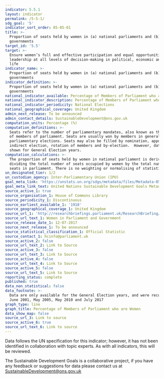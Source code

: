 ```yaml
---
indicator: 5.5.1
layout: indicator
permalink: /5-5-1/
sdg_goal: '5'
indicator_sort_order: 05-05-01
title: >-
  Proportion of seats held by women in (a) national parliaments and (b) local
  governments
target_id: '5.5'
target: >-
  Ensure women’s full and effective participation and equal opportunities for
  leadership at all levels of decision-making in political, economic and public
  life
indicator_name: >-
  Proportion of seats held by women in (a) national parliaments and (b) local
  governments
indicator_definition: >-
  Proportion of seats held by women in (a) national parliaments and (b) local
  governments
national_indicator_available: Percentage of Members of Parliament who are Women
national_indicator_description: Percentage of Members of Parliament who are Women
national_indicator_periodicity: National Elections
national_geographical_coverage: United Kingdom
admin_next_release: To be announced
admin_contact_details: SustainableDevelopment@ons.gov.uk
computation_units: Percentage (%)
computation_definitions: >-
  Seats refer to the number of parliamentary mandates, also known as the number
  of members of parliament. Seats are usually won by members in general
  parliamentary elections. Seats may also be filled by nomination, appointment,
  indirect election, rotation of members and by-election.  However, data is only
  shown for General Election years.
computation_calculations: >-
  The proportion of seats held by women in national parliament is derived by
  dividing the total number of seats occupied by women by the total number of
  seats in parliament. There is no weighting or normalising of statistics.
un_designated_tier: 1/2
un_custodian_agency: Inter-Parliamentary Union (IPU)
goal_meta_link: 'https://unstats.un.org/sdgs/metadata/files/Metadata-05-05-01.pdf'
goal_meta_link_text: United Nations Sustainable Development Goals Metadata (PDF 4.0 MB)
source_active_1: true
source_organisation_1: House of Commons Library
source_periodicity_1: Discontinuous
source_earliest_available_1: '1918'
source_geographical_coverage_1: United Kingdom
source_url_1: 'http://researchbriefings.parliament.uk/ResearchBriefing/Summary/SN01250'
source_url_text_1: Women in Parliament and Government
source_release_date_1: 12-07-2017
source_next_release_1: To be announced
source_statistical_classification_1: Official Statistic
source_contact_1: hcinfo@parliament.uk
source_active_2: false
source_url_text_2: Link to Source
source_active_3: false
source_url_text_3: Link to Source
source_active_4: false
source_url_text_4: Link to Source
source_active_5: false
source_url_text_5: Link to Source
reporting_status: complete
published: true
data_non_statistical: false
data_footnote: >-
  Data are only available for the General Election years, and were recorded in
  June 2001, May 2005, May 2010 and July 2017
graph_type: line
graph_title: Percentage of Members of Parliament who are Women
data_show_map: false
source_url_3: Link to source
source_active_6: true
source_url_text_6: Link to source
---
```

Data follows the UN specification for this indicator; however, it has not been identified in collaboration with topic experts. As with all indicators, this will be reviewed.
  
The Sustainable Development Goals is a collaborative project, if you have any feedback or suggestions for data please contact us at <SustainableDevelopment@ons.gov.uk>
